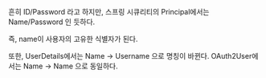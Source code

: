 
흔히 ID/Password 라고 하지만, 
스프링 시큐리티의 Principal에서는 Name/Password 인 듯하다.

즉, name이 사용자의 고유한 식별자가 된다.

또한,
UserDetails에서는 Name -> Username 으로 명칭이 바뀐다.
OAuth2User에서는 Name -> Name 으로 동일하다.

